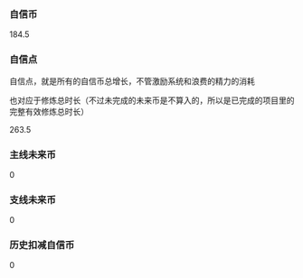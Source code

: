 ### 自信币
184.5

### 自信点
自信点，就是所有的自信币总增长，不管激励系统和浪费的精力的消耗

也对应于修炼总时长（不过未完成的未来币是不算入的，所以是已完成的项目里的完整有效修炼总时长）

263.5

### 主线未来币
0

### 支线未来币
0

### 历史扣减自信币
0
